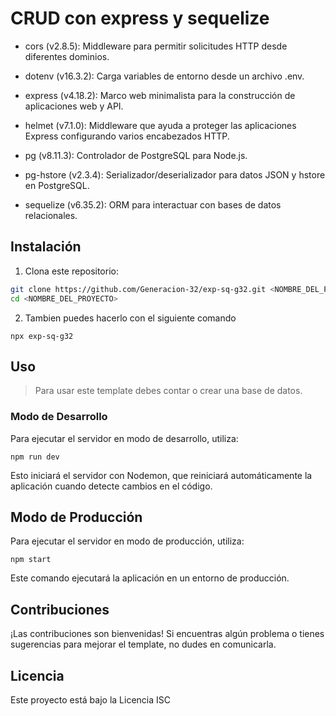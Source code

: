# CRUD con express y sequelize



* cors (v2.8.5): Middleware para permitir solicitudes HTTP desde diferentes dominios.

* dotenv (v16.3.2): Carga variables de entorno desde un archivo .env.

* express (v4.18.2): Marco web minimalista para la construcción de aplicaciones web y API.

* helmet (v7.1.0): Middleware que ayuda a proteger las aplicaciones Express configurando varios encabezados HTTP.

* pg (v8.11.3): Controlador de PostgreSQL para Node.js.

* pg-hstore (v2.3.4): Serializador/deserializador para datos JSON y hstore en PostgreSQL.

* sequelize (v6.35.2): ORM para interactuar con bases de datos relacionales.


## Instalación

1. Clona este repositorio:

```bash
git clone https://github.com/Generacion-32/exp-sq-g32.git <NOMBRE_DEL_PROYECTO>
cd <NOMBRE_DEL_PROYECTO>

```
2. Tambien puedes hacerlo con el siguiente comando

```
npx exp-sq-g32
```

## Uso

>Para usar este template debes contar o crear una base de datos.

### Modo de Desarrollo

Para ejecutar el servidor en modo de desarrollo, utiliza:

```
npm run dev
```
Esto iniciará el servidor con Nodemon, que reiniciará automáticamente la aplicación cuando detecte cambios en el código.

## Modo de Producción

Para ejecutar el servidor en modo de producción, utiliza:

```
npm start
```

Este comando ejecutará la aplicación en un entorno de producción.

## Contribuciones

¡Las contribuciones son bienvenidas! Si encuentras algún problema o tienes sugerencias para mejorar el template, no dudes en comunicarla.

## Licencia
Este proyecto está bajo la Licencia ISC 


